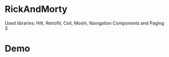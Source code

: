 # RickAndMorty
Used libraries: Hilt, Retrofit, Coil, Moshi, Navigation Components and Paging 3
# Demo
